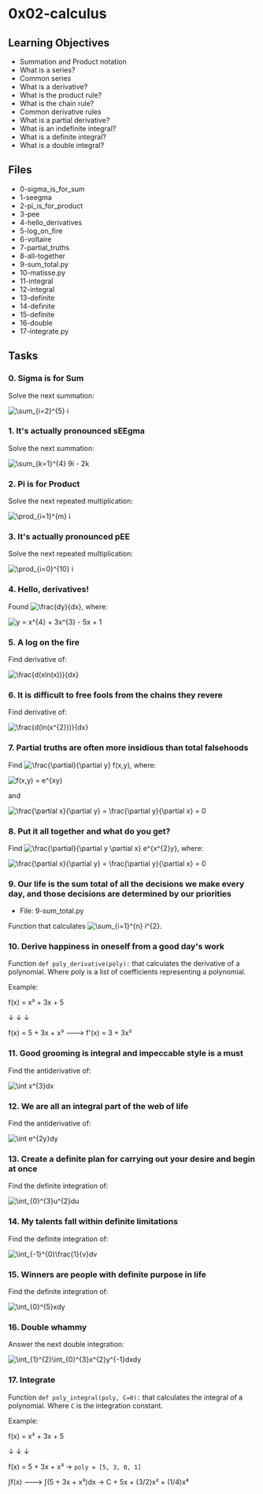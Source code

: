 # 0x02-calculus

## Learning Objectives
- Summation and Product notation
- What is a series?
- Common series
- What is a derivative?
- What is the product rule?
- What is the chain rule?
- Common derivative rules
- What is a partial derivative?
- What is an indefinite integral?
- What is a definite integral?
- What is a double integral?

## Files
- 0-sigma_is_for_sum          
- 1-seegma
- 2-pi_is_for_product
- 3-pee 
- 4-hello_derivatives
- 5-log_on_fire
- 6-voltaire
- 7-partial_truths
- 8-all-together
- 9-sum_total.py
- 10-matisse.py                  
- 11-integral         
- 12-integral                      
- 13-definite           
- 14-definite                        
- 15-definite  
- 16-double 
- 17-integrate.py      


## Tasks

### 0. Sigma is for Sum

Solve the next summation:

![\sum_{i=2}^{5} i](https://render.githubusercontent.com/render/math?math=%5Csum_%7Bi%3D2%7D%5E%7B5%7D%20i)

### 1. It's actually pronounced sEEgma

Solve the next summation:

![\sum_{k=1}^{4} 9i - 2k](https://render.githubusercontent.com/render/math?math=%5Csum_%7Bk%3D1%7D%5E%7B4%7D%209i%20-%202k)   

### 2. Pi is for Product

Solve the next repeated multiplication:

![\prod_{i=1}^{m} i](https://render.githubusercontent.com/render/math?math=%5Cprod_%7Bi%3D1%7D%5E%7Bm%7D%20i)

### 3. It's actually pronounced pEE

Solve the next repeated multiplication:

![\prod_{i=0}^{10} i](https://render.githubusercontent.com/render/math?math=%5Cprod_%7Bi%3D0%7D%5E%7B10%7D%20i)

### 4. Hello, derivatives!

Found  ![\frac{dy}{dx}](https://render.githubusercontent.com/render/math?math=%5Cfrac%7Bdy%7D%7Bdx%7D), where:

![y = x^{4} + 3x^{3} - 5x + 1](https://render.githubusercontent.com/render/math?math=y%20%3D%20x%5E%7B4%7D%20%2B%203x%5E%7B3%7D%20-%205x%20%2B%201)

### 5. A log on the fire

Find derivative of:

![\frac{d(xln(x))}{dx}](https://render.githubusercontent.com/render/math?math=%5Cfrac%7Bd(xln(x))%7D%7Bdx%7D)

### 6. It is difficult to free fools from the chains they revere 

Find derivative of:

![\frac{d(ln(x^{2}))}{dx}](https://render.githubusercontent.com/render/math?math=%5Cfrac%7Bd(ln(x%5E%7B2%7D))%7D%7Bdx%7D)

### 7. Partial truths are often more insidious than total falsehoods 

Find  ![\frac{\partial}{\partial y} f(x,y)](https://render.githubusercontent.com/render/math?math=%5Cfrac%7B%5Cpartial%7D%7B%5Cpartial%20y%7D%20f(x%2Cy)), where:

![f(x,y) = e^{xy}](https://render.githubusercontent.com/render/math?math=f(x%2Cy)%20%3D%20e%5E%7Bxy%7D)

and

![\frac{\partial x}{\partial y} = \frac{\partial y}{\partial x} = 0](https://render.githubusercontent.com/render/math?math=%5Cfrac%7B%5Cpartial%20x%7D%7B%5Cpartial%20y%7D%20%3D%20%5Cfrac%7B%5Cpartial%20y%7D%7B%5Cpartial%20x%7D%20%3D%200) 

### 8. Put it all together and what do you get?

Find ![\frac{\partial}{\partial y \partial x} e^{x^{2}y}](https://render.githubusercontent.com/render/math?math=%5Cfrac%7B%5Cpartial%7D%7B%5Cpartial%20y%20%5Cpartial%20x%7D%20e%5E%7Bx%5E%7B2%7Dy%7D), where:

![\frac{\partial x}{\partial y} = \frac{\partial y}{\partial x} = 0](https://render.githubusercontent.com/render/math?math=%5Cfrac%7B%5Cpartial%20x%7D%7B%5Cpartial%20y%7D%20%3D%20%5Cfrac%7B%5Cpartial%20y%7D%7B%5Cpartial%20x%7D%20%3D%200) 

###  9. Our life is the sum total of all the decisions we make every day, and those decisions are determined by our priorities

* File:  9-sum_total.py

Function that calculates ![\sum_{i=1}^{n} i^{2}](https://render.githubusercontent.com/render/math?math=%5Csum_%7Bi%3D1%7D%5E%7Bn%7D%20i%5E%7B2%7D).

### 10. Derive happiness in oneself from a good day's work

Function `def poly_derivative(poly):` that calculates the derivative of a polynomial. Where poly is a list of coefficients representing a polynomial.

Example:

f(x) = x³ + 3x + 5 

↓         ↓      ↓

f(x) = 5 + 3x  + x³ --->  f'(x) = 3 + 3x²



### 11. Good grooming is integral and impeccable style is a must 

Find the antiderivative of:

![\int x^{3}dx](https://render.githubusercontent.com/render/math?math=%5Cint%20x%5E%7B3%7Ddx)

### 12. We are all an integral part of the web of life

Find the antiderivative of:

![\int e^{2y}dy](https://render.githubusercontent.com/render/math?math=%5Cint%20e%5E%7B2y%7Ddy)

### 13. Create a definite plan for carrying out your desire and begin at once

Find the definite integration of:

![\int_{0}^{3}u^{2}du](https://render.githubusercontent.com/render/math?math=%5Cint_%7B0%7D%5E%7B3%7Du%5E%7B2%7Ddu)

### 14. My talents fall within definite limitations 

Find the definite integration of:

![\int_{-1}^{0}\frac{1}{v}dv](https://render.githubusercontent.com/render/math?math=%5Cint_%7B-1%7D%5E%7B0%7D%5Cfrac%7B1%7D%7Bv%7Ddv)

### 15. Winners are people with definite purpose in life

Find the definite integration of:

![\int_{0}^{5}xdy](https://render.githubusercontent.com/render/math?math=%5Cint_%7B0%7D%5E%7B5%7Dxdy)

### 16. Double whammy 

Answer the next double integration:

![\int_{1}^{2}\int_{0}^{3}x^{2}y^{-1}dxdy](https://render.githubusercontent.com/render/math?math=%5Cint_%7B1%7D%5E%7B2%7D%5Cint_%7B0%7D%5E%7B3%7Dx%5E%7B2%7Dy%5E%7B-1%7Ddxdy)

### 17. Integrate

Function `def poly_integral(poly, C=0):` that calculates the integral of a polynomial. Where `C` is the integration constant.

Example:

f(x) = x³ + 3x + 5 

↓         ↓      ↓

f(x) = 5 + 3x  + x³ -> `poly = [5, 3, 0, 1]`

∫f(x) ---> ∫(5 + 3x + x³)dx -> C + 5x + (3/2)x² + (1/4)x⁴


 